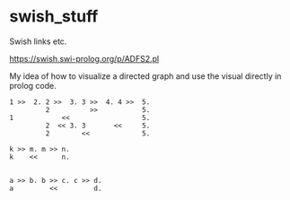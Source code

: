 # swish_stuff
Swish links etc.

https://swish.swi-prolog.org/p/ADFS2.pl

My idea of how to visualize a  directed  graph and use the visual directly in prolog code. 


```
1 >>  2. 2 >>  3. 3 >>  4. 4 >>  5.
         2          >>           5.
1            <<                  5.
         2  << 3. 3       <<     5.
         2        <<             5.      
                 
k >> m. m >> n.
k    <<      n.

                 
a >> b. b >> c. c >> d.
a         <<         d. 
```
